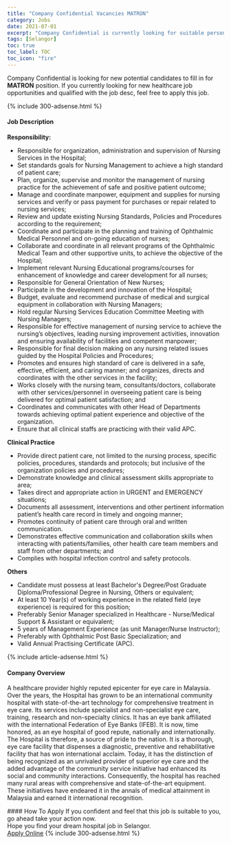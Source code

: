 ```yaml
---
title: "Company Confidential Vacancies MATRON" 
category: Jobs 
date: 2021-07-01 
excerpt: "Company Confidential is currently looking for suitable person to fill in the MATRON which positioned at Selangor" 
tags: [Selangor] 
toc: true 
toc_label: TOC 
toc_icon: "fire" 
--- 
```


<p>Company Confidential is looking for new potential candidates to fill in for <b>MATRON</b> position. If you currently looking for new healthcare job opportunities and qualified with the job desc, feel free to apply this job.
</p>{% include 300-adsense.html %} 
<div><div><h4>Job Description</h4></div><div><div><span><div><p><strong>Responsibility:</strong></p><ul><li>Responsible for organization, administration and supervision of Nursing Services in the Hospital;</li><li>Set standards goals for Nursing Management to achieve a high standard of patient care;</li><li>Plan, organize, supervise and monitor the management of nursing practice for the achievement of safe and positive patient outcome;</li><li>Manage and coordinate manpower, equipment and supplies for nursing services and verify or pass payment for purchases or repair related to nursing services;</li><li>Review and update existing Nursing Standards, Policies and Procedures according to the requirement;</li><li>Coordinate and participate in the planning and training of Ophthalmic Medical Personnel and on-going education of nurses;</li><li>Collaborate and coordinate in all relevant programs of the Ophthalmic Medical Team and other supportive units, to achieve the objective of the Hospital;</li><li>Implement relevant Nursing Educational programs/courses for enhancement of knowledge and career development for all nurses;</li><li>Responsible for General Orientation of New Nurses;</li><li>Participate in the development and innovation of the Hospital;</li><li>Budget, evaluate and recommend purchase of medical and surgical equipment in collaboration with Nursing Managers;</li><li>Hold regular Nursing Services Education Committee Meeting with Nursing Managers;</li><li>Responsible for effective management of nursing service to achieve the nursing&#8217;s objectives, leading nursing improvement activities, innovation and ensuring availability of facilities and competent manpower;</li><li>Responsible for final decision making on any nursing related issues guided by the Hospital Policies and Procedures;</li><li>Promotes and ensures high standard of care is delivered in a safe, effective, efficient, and caring manner; and organizes, directs and coordinates with the other services in the facility;</li><li>Works closely with the nursing team, consultants/doctors, collaborate with other services/personnel in overseeing patient care is being delivered for optimal patient satisfaction; and</li><li>Coordinates and communicates with other Head of Departments towards achieving optimal patient experience and objective of the organization.</li><li>Ensure that all clinical staffs are practicing with their valid APC.</li></ul><p><strong>Clinical Practice</strong></p><ul><li>Provide direct patient care, not limited to the nursing process, specific policies, procedures, standards and protocols; but inclusive of the organization policies and procedures;</li><li>Demonstrate knowledge and clinical assessment skills appropriate to area;</li><li>Takes direct and appropriate action in URGENT and EMERGENCY situations;</li><li>Documents all assessment, interventions and other pertinent information patient&#8217;s health care record in timely and ongoing manner;</li><li>Promotes continuity of patient care through oral and written communication.</li><li>Demonstrates effective communication and collaboration skills when interacting with patients/families, other health care team members and staff from other departments; and</li><li>Complies with hospital infection control and safety protocols.</li></ul><p><strong>Others</strong></p><ul><li>Candidate must possess at least Bachelor's Degree/Post Graduate Diploma/Professional Degree in Nursing, Others or equivalent;</li><li>At least 10&#160;Year(s) of working experience in the related field (eye experience) is required for this position;</li><li>Preferably Senior Manager specialized in Healthcare - Nurse/Medical Support &amp; Assistant or equivalent;</li><li>5 years of Management Experience (as unit Manager/Nurse Instructor);</li><li>Preferably with Ophthalmic Post Basic Specialization; and</li><li>Valid Annual Practising Certificate (APC).</li></ul></div></span></div></div></div> 
{% include article-adsense.html %} 
<div><div><h4>Company Overview</h4></div><div><div><span><div><p>A healthcare provider highly reputed epicenter for eye care in Malaysia. Over the years, the Hospital has grown to be an international community hospital with state-of-the-art technology for comprehensive treatment in eye care. Its services include specialist and non-specialist eye care, training, research and non-specialty clinics. It has an eye bank affiliated with the international Federation of Eye Banks (IFEB). It is now, time honored, as an eye hospital of good repute, nationally and internationally. The Hospital is therefore, a source of pride to the nation.&#160;It is a thorough, eye care facility that dispenses a diagnostic, preventive and rehabilitative facility that has won international acclaim.&#160;Today, it has the distinction of being recognized as an unrivaled provider of superior eye care and the added advantage of the community service initiative had enhanced its social and community interactions. Consequently, the hospital has reached many rural areas with comprehensive and state-of-the-art equipment. These initiatives have endeared it in the annals of medical attainment in Malaysia and earned it international recognition.</p></div></span></div></div></div> 
#### How To Apply 
If you confident and feel that this job is suitable to you, go ahead take your action now. <br/> 
Hope you find your dream hospital job in Selangor. <br/> 
<a href="https://www.jobstreet.com.my/en/job/matron-4590566?jobId=jobstreet-my-job-4590566" class="btn btn--warning" target="_blank" rel="nofollow noopenner">Apply Online</a> 
{% include 300-adsense.html %} 